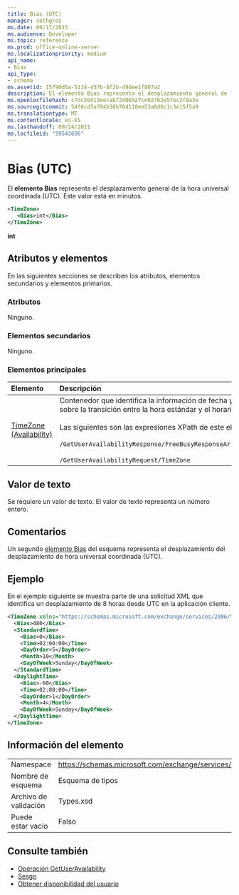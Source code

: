```yaml
---
title: Bias (UTC)
manager: sethgros
ms.date: 09/17/2015
ms.audience: Developer
ms.topic: reference
ms.prod: office-online-server
ms.localizationpriority: medium
api_name:
- Bias
api_type:
- schema
ms.assetid: 15790d5a-5134-457b-8f2b-d9dee1f807a2
description: El elemento Bias representa el desplazamiento general de la hora universal coordinada (UTC). Este valor está en minutos.
ms.openlocfilehash: c7dc50d13eecab72d06927ce02762e57ec2f8a3e
ms.sourcegitcommit: 54f6cd5a704b36b76d110ee53a6d6c1c3e15f5a9
ms.translationtype: MT
ms.contentlocale: es-ES
ms.lasthandoff: 09/24/2021
ms.locfileid: "59543656"
---
```

# <a name="bias-utc"></a>Bias (UTC)

El **elemento Bias** representa el desplazamiento general de la hora universal coordinada (UTC). Este valor está en minutos. 
  
```xml
<TimeZone>
   <Bias>int</Bias>
</TimeZone>
```

**int**

## <a name="attributes-and-elements"></a>Atributos y elementos

En las siguientes secciones se describen los atributos, elementos secundarios y elementos primarios.
  
### <a name="attributes"></a>Atributos

Ninguno.
  
### <a name="child-elements"></a>Elementos secundarios

Ninguno.
  
### <a name="parent-elements"></a>Elementos principales

|**Elemento**|**Descripción**|
|:-----|:-----|
|[TimeZone (Availability)](timezone-availability.md) <br/> | Contenedor que identifica la información de fecha y hora de la solicitud. Este elemento contiene información sobre la transición entre la hora estándar y el horario de verano.  <br/><br/>Las siguientes son las expresiones XPath de este elemento:<br/><br/>   `/GetUserAvailabilityResponse/FreeBusyResponseArray/FreeBusyResponse/FreeBusyView/WorkingHours/TimeZone` <br/><br/>`/GetUserAvailabilityRequest/TimeZone` <br/> |
   
## <a name="text-value"></a>Valor de texto

Se requiere un valor de texto. El valor de texto representa un número entero.
  
## <a name="remarks"></a>Comentarios

Un segundo [elemento Bias](bias.md) del esquema representa el desplazamiento del desplazamiento de hora universal coordinada (UTC). 
  
## <a name="example"></a>Ejemplo

En el ejemplo siguiente se muestra parte de una solicitud XML que identifica un desplazamiento de 8 horas desde UTC en la aplicación cliente.
  
```xml
<TimeZone xmlns="https://schemas.microsoft.com/exchange/services/2006/types">
  <Bias>480</Bias>
  <StandardTime>
    <Bias>0</Bias>
    <Time>02:00:00</Time>
    <DayOrder>5</DayOrder>
    <Month>10</Month>
    <DayOfWeek>Sunday</DayOfWeek>
  </StandardTime>
  <DaylightTime>
    <Bias>-60</Bias>
    <Time>02:00:00</Time>
    <DayOrder>1</DayOrder>
    <Month>4</Month>
    <DayOfWeek>Sunday</DayOfWeek>
  </DaylightTime>
</TimeZone>
```

## <a name="element-information"></a>Información del elemento

|||
|:-----|:-----|
|Namespace  <br/> |https://schemas.microsoft.com/exchange/services/2006/types  <br/> |
|Nombre de esquema  <br/> |Esquema de tipos  <br/> |
|Archivo de validación  <br/> |Types.xsd  <br/> |
|Puede estar vacío  <br/> |Falso  <br/> |
   
## <a name="see-also"></a>Consulte también

- [Operación GetUserAvailability](getuseravailability-operation.md)  
- [Sesgo](bias.md)
- [Obtener disponibilidad del usuario](https://msdn.microsoft.com/library/d4133fcb-9b0f-4e6b-aadf-a389da83516a%28Office.15%29.aspx)

